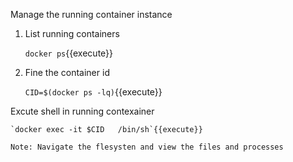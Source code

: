 Manage the running container instance
1. List running containers

    `docker ps`{{execute}}
    
2. Fine the container id 

    `CID=$(docker ps -lq)`{{execute}}
    
Excute shell in running contexainer 

    `docker exec -it $CID   /bin/sh`{{execute}}    
    
    Note: Navigate the flesysten and view the files and processes



